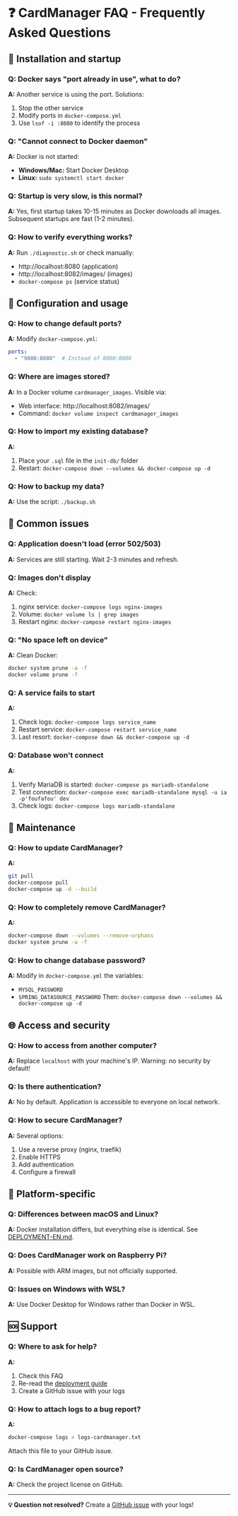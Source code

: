 # ❓ CardManager FAQ - Frequently Asked Questions

## 🚀 Installation and startup

### Q: Docker says "port already in use", what to do?
**A:** Another service is using the port. Solutions:
1. Stop the other service
2. Modify ports in `docker-compose.yml`
3. Use `lsof -i :8080` to identify the process

### Q: "Cannot connect to Docker daemon"
**A:** Docker is not started:
- **Windows/Mac:** Start Docker Desktop
- **Linux:** `sudo systemctl start docker`

### Q: Startup is very slow, is this normal?
**A:** Yes, first startup takes 10-15 minutes as Docker downloads all images. Subsequent startups are fast (1-2 minutes).

### Q: How to verify everything works?
**A:** Run `./diagnostic.sh` or check manually:
- http://localhost:8080 (application)
- http://localhost:8082/images/ (images)
- `docker-compose ps` (service status)

## 🔧 Configuration and usage

### Q: How to change default ports?
**A:** Modify `docker-compose.yml`:
```yaml
ports:
  - "9080:8080"  # Instead of 8080:8080
```

### Q: Where are images stored?
**A:** In a Docker volume `cardmanager_images`. Visible via:
- Web interface: http://localhost:8082/images/
- Command: `docker volume inspect cardmanager_images`

### Q: How to import my existing database?
**A:**
1. Place your `.sql` file in the `init-db/` folder
2. Restart: `docker-compose down --volumes && docker-compose up -d`

### Q: How to backup my data?
**A:** Use the script: `./backup.sh`

## 🐛 Common issues

### Q: Application doesn't load (error 502/503)
**A:** Services are still starting. Wait 2-3 minutes and refresh.

### Q: Images don't display
**A:** Check:
1. nginx service: `docker-compose logs nginx-images`
2. Volume: `docker volume ls | grep images`
3. Restart nginx: `docker-compose restart nginx-images`

### Q: "No space left on device"
**A:** Clean Docker:
```bash
docker system prune -a -f
docker volume prune -f
```

### Q: A service fails to start
**A:**
1. Check logs: `docker-compose logs service_name`
2. Restart service: `docker-compose restart service_name`
3. Last resort: `docker-compose down && docker-compose up -d`

### Q: Database won't connect
**A:**
1. Verify MariaDB is started: `docker-compose ps mariadb-standalone`
2. Test connection: `docker-compose exec mariadb-standalone mysql -u ia -p'foufafou' dev`
3. Check logs: `docker-compose logs mariadb-standalone`

## 💾 Maintenance

### Q: How to update CardManager?
**A:**
```bash
git pull
docker-compose pull
docker-compose up -d --build
```

### Q: How to completely remove CardManager?
**A:**
```bash
docker-compose down --volumes --remove-orphans
docker system prune -a -f
```

### Q: How to change database password?
**A:** Modify in `docker-compose.yml` the variables:
- `MYSQL_PASSWORD`
- `SPRING_DATASOURCE_PASSWORD`
Then: `docker-compose down --volumes && docker-compose up -d`

## 🌐 Access and security

### Q: How to access from another computer?
**A:** Replace `localhost` with your machine's IP. Warning: no security by default!

### Q: Is there authentication?
**A:** No by default. Application is accessible to everyone on local network.

### Q: How to secure CardManager?
**A:** Several options:
1. Use a reverse proxy (nginx, traefik)
2. Enable HTTPS
3. Add authentication
4. Configure a firewall

## 📱 Platform-specific

### Q: Differences between macOS and Linux?
**A:** Docker installation differs, but everything else is identical. See [DEPLOYMENT-EN.md](DEPLOYMENT-EN.md).

### Q: Does CardManager work on Raspberry Pi?
**A:** Possible with ARM images, but not officially supported.

### Q: Issues on Windows with WSL?
**A:** Use Docker Desktop for Windows rather than Docker in WSL.

## 🆘 Support

### Q: Where to ask for help?
**A:**
1. Check this FAQ
2. Re-read the [deployment guide](DEPLOYMENT-EN.md)
3. Create a GitHub issue with your logs

### Q: How to attach logs to a bug report?
**A:**
```bash
docker-compose logs > logs-cardmanager.txt
```
Attach this file to your GitHub issue.

### Q: Is CardManager open source?
**A:** Check the project license on GitHub.

---

**💡 Question not resolved?** Create a [GitHub issue](https://github.com/ialame/docker-cardmanager-github/issues) with your logs!
